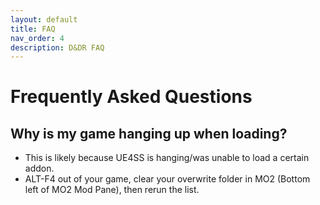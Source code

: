 ```yaml
---
layout: default
title: FAQ
nav_order: 4
description: D&DR FAQ
---
```


# Frequently Asked Questions

## Why is my game hanging up when loading?
- This is likely because UE4SS is hanging/was unable to load a certain addon. 
- ALT-F4 out of your game, clear your overwrite folder in MO2 (Bottom left of MO2 Mod Pane), then rerun the list.
